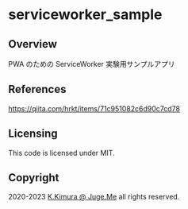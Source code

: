 # serviceworker_sample


## Overview

PWA のための ServiceWorker 実験用サンプルアプリ


## References

https://qiita.com/hrkt/items/71c951082c6d90c7cd78


## Licensing

This code is licensed under MIT.


## Copyright

2020-2023 [K.Kimura @ Juge.Me](https://github.com/dotnsf) all rights reserved.
